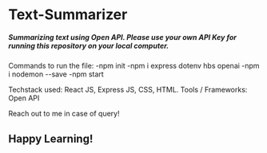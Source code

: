 # Text-Summarizer

##### Summarizing text using Open API. Please use your own API Key for running this repository on your local computer.

Commands to run the file:
-npm init
-npm i express dotenv hbs openai
-npm i nodemon --save
-npm start


Techstack used: React JS, Express JS, CSS, HTML.
Tools / Frameworks: Open API

Reach out to me in case of query! 

## Happy Learning!
